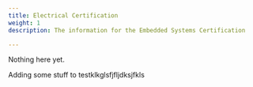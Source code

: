 ```yaml
---
title: Electrical Certification
weight: 1
description: The information for the Embedded Systems Certification

---
```

Nothing here yet.

Adding some stuff to testklkglsfjfljdksjfkls